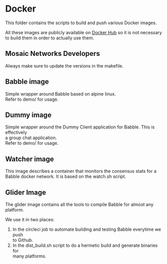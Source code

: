 # Docker 

This folder contains the scripts to build and push various Docker images.

All these images are publicly available on 
[Docker Hub](https://hub.docker.com/u/mosaicnetworks/) so it is not necessary  
to build them in order to actually use them. 

## Mosaic Networks Developers

Always make sure to update the versions in the makefile.

## Babble image

Simple wrapper around Babble based on alpine linux.  
Refer to demo/ for usage.

## Dummy image

Simple wrapper around the Dummy Client application for Babble. This is effectively  
a group chat application.  
Refer to demo/ for usage.

## Watcher image

This image describes a container that monitors the consensus stats for a Babble 
docker network. It is based on the watch.sh script.

## Glider Image

The glider image contains all the tools to compile Babble for almost any platform.  

We use it in two places:

1) In the circleci job to automate building and testing Babble everytime we push  
   to Github.
2) In the dist_build.sh script to do a hermetic build and generate binaries for  
   many platforms.
